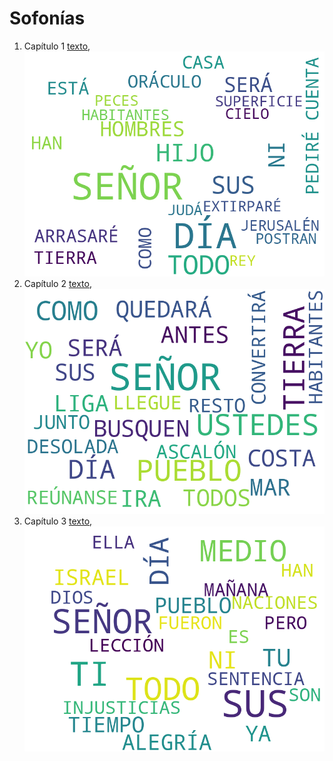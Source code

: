 # Sofonías

1. Capítulo 1 [texto](texto_filtrado/AT/So/So_1.txt), ![imagen](nube_de_palabras/AT/So/So_1.png)
2. Capítulo 2 [texto](texto_filtrado/AT/So/So_2.txt), ![imagen](nube_de_palabras/AT/So/So_2.png)
3. Capítulo 3 [texto](texto_filtrado/AT/So/So_3.txt), ![imagen](nube_de_palabras/AT/So/So_3.png)
